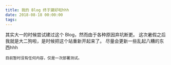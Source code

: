 ```yaml
---
title: 我的 Blog 终于建好啦hhh
date: 2018-08-18 00:00:00
tags:
---
```

其实大一的时候尝试建过这个 Blog，然而由于各种原因弃坑断更。
这次暑假之后我就是大二狗啦，是时候把这个站重新开起来了。
尽量会更新一些乱起八糟的东西hhh

```
目前暂时没有任何内容，仅是一次部署测试。
```